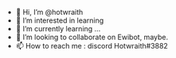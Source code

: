 - 👋 Hi, I’m @hotwraith
- 👀 I’m interested in learning
- 🌱 I’m currently learning ...
- 💞️ I’m looking to collaborate on Ewibot, maybe.
- 📫 How to reach me : discord Hotwraith#3882

<!---
hotwraith/hotwraith is a ✨ special ✨ repository because its `README.md` (this file) appears on your GitHub profile.
You can click the Preview link to take a look at your changes.
--->
